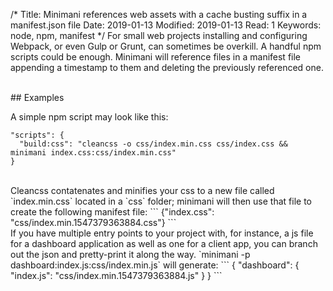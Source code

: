 /*
Title: Minimani references web assets with a cache busting suffix in a manifest.json file
Date: 2019-01-13
Modified: 2019-01-13
Read: 1
Keywords: node, npm, manifest
*/
For small web projects installing and configuring Webpack, or even Gulp or Grunt, can sometimes be overkill. A handful npm scripts could be enough. 
Minimani will reference files in a manifest file appending a timestamp to them and deleting the previously referenced one.  

<br>
## Examples

A simple npm script may look like this:  
```
"scripts": {
  "build:css": "cleancss -o css/index.min.css css/index.css && minimani index.css:css/index.min.css"
}
```
<br>
Cleancss contatenates and minifies your css to a new file called `index.min.css` located in a `css` folder; 
minimani will then use that file to create the following manifest file:  
```
{"index.css": "css/index.min.1547379363884.css"}
```
<br>
If you have multiple entry points to your project with, for instance, a js file for a dashboard application  as well as one for a client app,
you can branch out the json and pretty-print it along the way.  
`minimani -p dashboard:index.js:css/index.min.js` will generate:  
```
{
  "dashboard": {
    "index.js": "css/index.min.1547379363884.js"
  }
}
```

